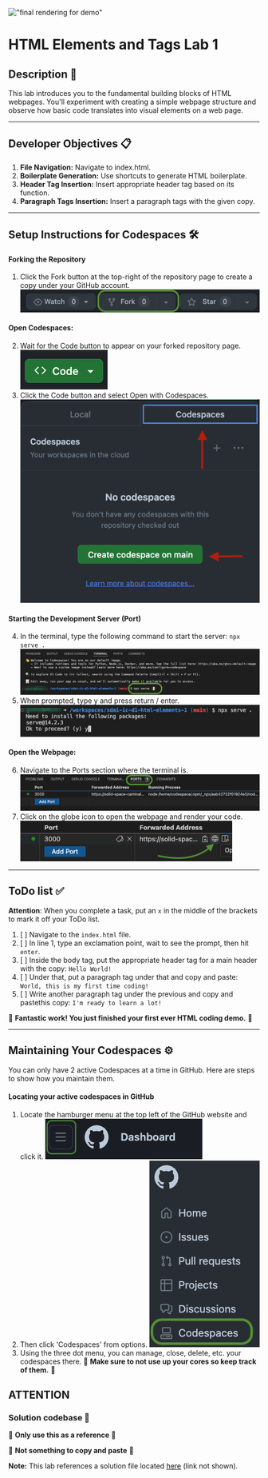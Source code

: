 !["final rendering for demo"](assets/images/html_elements_demo_solution_render.jpg)
# HTML Elements and Tags Lab 1

## Description 📄
This lab introduces you to the fundamental building blocks of HTML webpages. You'll experiment with creating a simple webpage structure and observe how basic code translates into visual elements on a web page.

---

## Developer Objectives 📋
1. **File Navigation:** Navigate to index.html.
2. **Boilerplate Generation:** Use shortcuts to generate HTML boilerplate.
3. **Header Tag Insertion:** Insert appropriate header tag based on its function.
4. **Paragraph Tags Insertion:** Insert a paragraph tags with the given copy.

---

## Setup Instructions for Codespaces 🛠️
#### Forking the Repository
1. Click the Fork button at the top-right of the repository page to create a copy under your GitHub account.
!["github fork button"](assets/images/sdai-repo-fork-ex.png)
#### Open Codespaces:
2. Wait for the Code button to appear on your forked repository page.
!["github code button"](assets/images/sdai-code-button-example.png)
3. Click the Code button and select Open with Codespaces.
!["codespace button example"](assets/images/sdai-repo-codespace-example.png)
#### Starting the Development Server (Port)
4.  In the terminal, type the following command to start the server: `npx serve .`
!["terminal example for npx"](assets/images/sdai-csp-terminal-exple.jpg)
5. When prompted, type y and press return / enter.
!["terminal example for npx"](assets/images/sdai-csp-terminal-exple_2.jpg)
#### Open the Webpage:
6. Navigate to the Ports section where the terminal is.
!["VS code port tab"](assets/images/sdai-port-1-ex.png)
7. Click on the globe icon to open the webpage and render your code.
!["how to open port"](assets/images/sdai-port-example.png)

---

## ToDo list ✅
**Attention**: When you complete a task, put an `x` in the middle of the brackets to mark it off your ToDo list.

1. [ ] Navigate to the `index.html` file. 
2. [ ] In line 1, type an exclamation point, wait to see the prompt, then hit `enter`.
3. [ ] Inside the body tag, put the appropriate header tag for a main header with the copy: 
   `Hello World!`
4. [ ] Under that, put a paragraph tag under that and copy and paste:
    `World, this is my first time coding!`
5. [ ] Write another paragraph tag under the previous and copy and pastethis copy:
   `I'm ready to learn a lot!`

🎊 **Fantastic work! You just finished your first ever HTML coding demo.** 🎊

---

## Maintaining Your Codespaces ⚙️
You can only have 2 active Codespaces at a time in GitHub. Here are steps to show how you maintain them. 

#### Locating your active codespaces in GitHub
1. Locate the hamburger menu at the top left of the GitHub website and click it. 
!["Hamburger button"](assets/images/sdai-repo-hamburger-example.png)
2. Then click 'Codespaces' from options.
!["codespace option"](assets/images/sdai-repo-csp-example.png)
3. Using the three dot menu, you can manage, close, delete, etc. your codespaces there. 
🛑 **Make sure to not use up your cores so keep track of them.** 🛑

## ATTENTION 


### Solution codebase 👀
🛑 **Only use this as a reference** 🛑

💾 **Not something to copy and paste** 💾

**Note:**  This lab references a solution file located [here](https://github.com/HackerUSA-CE/sdai-ic-d1-html-elements-1/blob/demo-solution/index.html) (link not shown).
